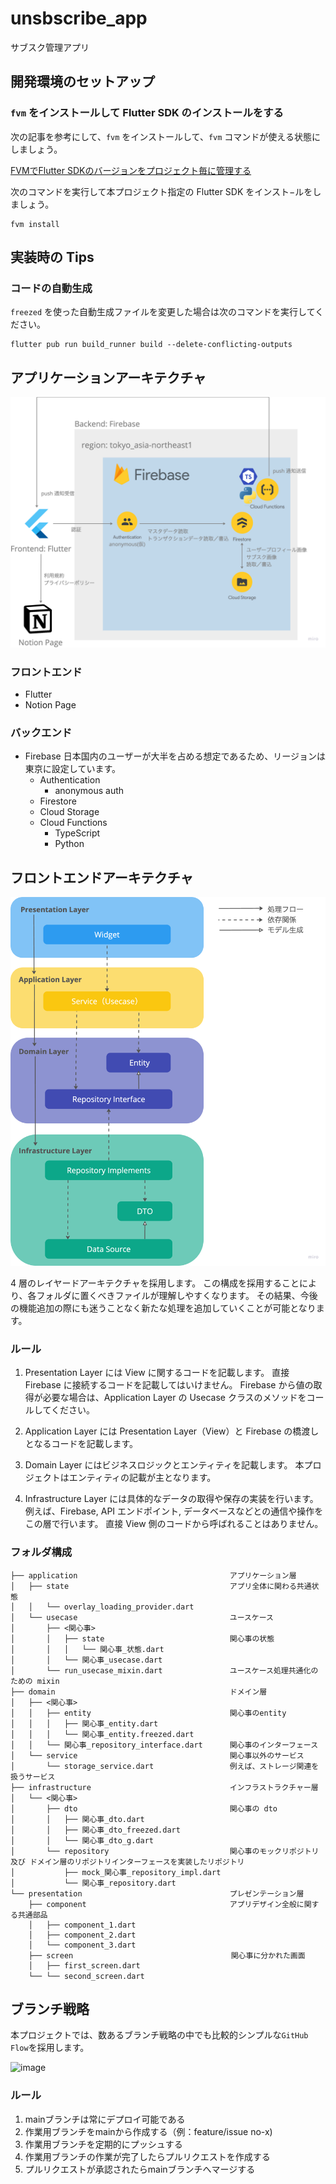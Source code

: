 # unsbscribe_app

サブスク管理アプリ

## 開発環境のセットアップ

### `fvm` をインストールして Flutter SDK のインストールをする

次の記事を参考にして、`fvm` をインストールして、`fvm` コマンドが使える状態にしましょう。

[FVMでFlutter SDKのバージョンをプロジェクト毎に管理する](https://zenn.dev/riscait/articles/flutter-version-management)

次のコマンドを実行して本プロジェクト指定の Flutter SDK をインスト−ルをしましょう。

```plane
fvm install
```

## 実装時の Tips

### コードの自動生成

`freezed` を使った自動生成ファイルを変更した場合は次のコマンドを実行してください。

```plane
flutter pub run build_runner build --delete-conflicting-outputs
```

## アプリケーションアーキテクチャ

![application-architecture](image/application-architecture.png)

### フロントエンド

- Flutter
- Notion Page

### バックエンド

- Firebase
日本国内のユーザーが大半を占める想定であるため、リージョンは東京に設定しています。
  - Authentication
    - anonymous auth
  - Firestore
  - Cloud Storage
  - Cloud Functions
    - TypeScript
    - Python

## フロントエンドアーキテクチャ

![frontend-architecture](image/frontend-architecture.png)

4 層のレイヤードアーキテクチャを採用します。
この構成を採用することにより、各フォルダに置くべきファイルが理解しやすくなります。
その結果、今後の機能追加の際にも迷うことなく新たな処理を追加していくことが可能となります。

### ルール

1. Presentation Layer には View に関するコードを記載します。
直接 Firebase に接続するコードを記載してはいけません。
Firebase から値の取得が必要な場合は、Application Layer の Usecase クラスのメソッドをコールしてください。

1. Application Layer には Presentation Layer（View）と Firebase の橋渡しとなるコードを記載します。

1. Domain Layer にはビジネスロジックとエンティティを記載します。
本プロジェクトはエンティティの記載が主となります。

1. Infrastructure Layer には具体的なデータの取得や保存の実装を行います。
例えば、Firebase, API エンドポイント, データベースなどとの通信や操作をこの層で行います。
直接 View 側のコードから呼ばれることはありません。

### フォルダ構成

```plane
├── application                                  アプリケーション層
│   ├── state                                    アプリ全体に関わる共通状態
│   │   └── overlay_loading_provider.dart
│   └── usecase                                  ユースケース
│       ├── <関心事>
│       │   ├── state                            関心事の状態
│       │   │   └── 関心事_状態.dart
│       │   └── 関心事_usecase.dart
│       └── run_usecase_mixin.dart               ユースケース処理共通化のための mixin
├── domain                                       ドメイン層
│   ├── <関心事>
│   │   ├── entity                               関心事のentity
│   │   │   ├── 関心事_entity.dart
│   │   │   └── 関心事_entity.freezed.dart
│   │   └── 関心事_repository_interface.dart      関心事のインターフェース
│   └── service                                  関心事以外のサービス
│       └── storage_service.dart                 例えば、ストレージ関連を扱うサービス
├── infrastructure                               インフラストラクチャー層
│   └── <関心事>
│       ├── dto                                  関心事の dto
│       │   ├── 関心事_dto.dart
│       │   ├── 関心事_dto_freezed.dart
│       │   └── 関心事_dto_g.dart
│       └── repository                           関心事のモックリポジトリ 及び ドメイン層のリポジトリインターフェースを実装したリポジトリ
│           ├── mock_関心事_repository_impl.dart
│           └── 関心事_repository.dart
└── presentation                                 プレゼンテーション層
    ├── component                                アプリデザイン全般に関する共通部品
    │   ├── component_1.dart
    │   ├── component_2.dart
    │   └── component_3.dart
    ├── screen　　　　　　　　　　　                 関心事に分かれた画面
    │   ├── first_screen.dart
    └── └── second_screen.dart　　　　　　　　　　　　　　　　　　　　　　
```

## ブランチ戦略

本プロジェクトでは、数あるブランチ戦略の中でも比較的シンプルな`GitHub Flow`を採用します。

![image](https://user-images.githubusercontent.com/39579511/221331442-e1a4f83f-4e5c-4e47-a1b2-34361ca4c785.png)

### ルール

1. mainブランチは常にデプロイ可能である
1. 作業用ブランチをmainから作成する（例：feature/issue no-x)
1. 作業用ブランチを定期的にプッシュする
1. 作業用ブランチの作業が完了したらプルリクエストを作成する
1. プルリクエストが承認されたらmainブランチへマージする